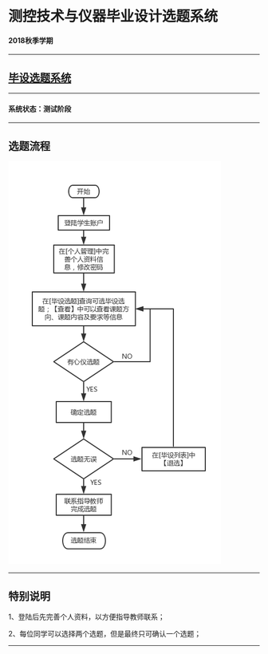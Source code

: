 # 测控技术与仪器毕业设计选题系统

#### 2018秋季学期

---

## [毕设选题系统](https://bs.liuchaos.cn/)

---

#### 系统状态：测试阶段

---
## 选题流程

![选题流程](images/Cflow.jpg)

---

## 特别说明

1、登陆后先完善个人资料，以方便指导教师联系；

2、每位同学可以选择两个选题，但是最终只可确认一个选题；

---

